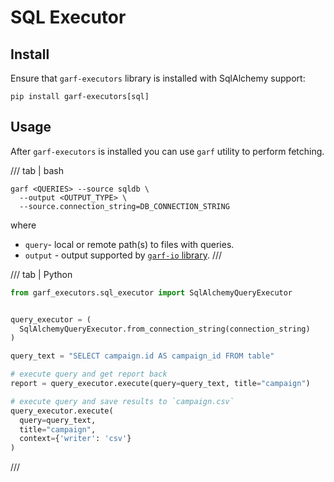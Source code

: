 # SQL Executor

## Install

Ensure that `garf-executors` library is installed with SqlAlchemy support:

```
pip install garf-executors[sql]
```

## Usage

After `garf-executors` is installed you can use `garf` utility to perform fetching.

/// tab | bash
```
garf <QUERIES> --source sqldb \
  --output <OUTPUT_TYPE> \
  --source.connection_string=DB_CONNECTION_STRING
```
where

* `query`- local or remote path(s) to files with queries.
* `output` - output supported by [`garf-io` library](https://google.github.io/garf/usage/writers/).
///

/// tab | Python

```python
from garf_executors.sql_executor import SqlAlchemyQueryExecutor


query_executor = (
  SqlAlchemyQueryExecutor.from_connection_string(connection_string)
)

query_text = "SELECT campaign.id AS campaign_id FROM table"

# execute query and get report back
report = query_executor.execute(query=query_text, title="campaign")

# execute query and save results to `campaign.csv`
query_executor.execute(
  query=query_text,
  title="campaign",
  context={'writer': 'csv'}
)
```
///

